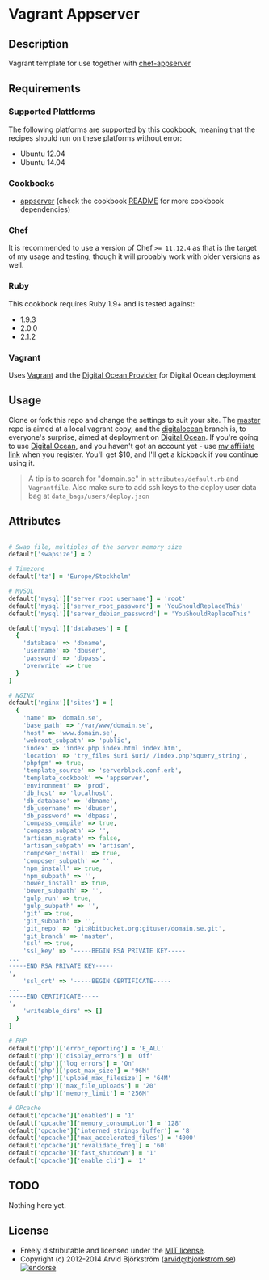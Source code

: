 # Vagrant Appserver

## Description

Vagrant template for use together with [chef-appserver](http://github.com/arvidbjorkstrom/chef-appserver)


## Requirements

### Supported Plattforms

The following platforms are supported by this cookbook, meaning that the
recipes should run on these platforms without error:

* Ubuntu 12.04
* Ubuntu 14.04

### Cookbooks

* [appserver](http://github.com/arvidbjorkstrom/chef-appserver) (check the cookbook [README](https://github.com/arvidbjorkstrom/chef-appserver#cookbooks) for more cookbook dependencies)

### Chef

It is recommended to use a version of Chef `>= 11.12.4` as that is the target of my usage and testing, though it will probably work with older versions as well.

### Ruby

This cookbook requires Ruby 1.9+ and is tested against:

* 1.9.3
* 2.0.0
* 2.1.2

### Vagrant

Uses [Vagrant](http://www.vagrantup.com) and the [Digital Ocean Provider](https://github.com/smdahlen/vagrant-digitalocean) for Digital Ocean deployment

## Usage

Clone or fork this repo and change the settings to suit your site. The [master](https://github.com/arvidbjorkstrom/vagrant-appserver/tree/master) repo is aimed at a local vagrant copy, and the [digitalocean](https://github.com/arvidbjorkstrom/vagrant-appserver/tree/digitalocean) branch is, to everyone's surprise, aimed at deployment on [Digital Ocean](https://www.digitalocean.com).
If you're going to use [Digital Ocean](https://www.digitalocean.com/?refcode=345cedb6329b), and you haven't got an account yet - use [my affiliate link](https://www.digitalocean.com/?refcode=345cedb6329b) when you register. You'll get $10, and I'll get a kickback if you continue using it.
> A tip is to search for "domain.se" in `attributes/default.rb` and `Vagrantfile`. Also make sure to add ssh keys to the deploy user data bag at `data_bags/users/deploy.json`


## Attributes

```ruby

# Swap file, multiples of the server memory size
default['swapsize'] = 2

# Timezone
default['tz'] = 'Europe/Stockholm'

# MySQL
default['mysql']['server_root_username'] = 'root'
default['mysql']['server_root_password'] = 'YouShouldReplaceThis'
default['mysql']['server_debian_password'] = 'YouShouldReplaceThis'

default['mysql']['databases'] = [
  {
    'database' => 'dbname',
    'username' => 'dbuser',
    'password' => 'dbpass',
    'overwrite' => true
  }
]

# NGINX
default['nginx']['sites'] = [
  {
    'name' => 'domain.se',
    'base_path' => '/var/www/domain.se',
    'host' => 'www.domain.se',
    'webroot_subpath' => 'public',
    'index' => 'index.php index.html index.htm',
    'location' => 'try_files $uri $uri/ /index.php?$query_string',
    'phpfpm' => true,
    'template_source' => 'serverblock.conf.erb',
    'template_cookbook' => 'appserver',
    'environment' => 'prod',
    'db_host' => 'localhost',
    'db_database' => 'dbname',
    'db_username' => 'dbuser',
    'db_password' => 'dbpass',
    'compass_compile' => true,
    'compass_subpath' => '',
    'artisan_migrate' => false,
    'artisan_subpath' => 'artisan',
    'composer_install' => true,
    'composer_subpath' => '',
    'npm_install' => true,
    'npm_subpath' => '',
    'bower_install' => true,
    'bower_subpath' => '',
    'gulp_run' => true,
    'gulp_subpath' => '',
    'git' => true,
    'git_subpath' => '',
    'git_repo' => 'git@bitbucket.org:gituser/domain.se.git',
    'git_branch' => 'master',
    'ssl' => true,
    'ssl_key' => '-----BEGIN RSA PRIVATE KEY-----
...
-----END RSA PRIVATE KEY-----
',
    'ssl_crt' => '-----BEGIN CERTIFICATE-----
...
-----END CERTIFICATE-----
',
    'writeable_dirs' => []
  }
]

# PHP
default['php']['error_reporting'] = 'E_ALL'
default['php']['display_errors'] = 'Off'
default['php']['log_errors'] = 'On'
default['php']['post_max_size'] = '96M'
default['php']['upload_max_filesize'] = '64M'
default['php']['max_file_uploads'] = '20'
default['php']['memory_limit'] = '256M'

# OPcache
default['opcache']['enabled'] = '1'
default['opcache']['memory_consumption'] = '128'
default['opcache']['interned_strings_buffer'] = '8'
default['opcache']['max_accelerated_files'] = '4000'
default['opcache']['revalidate_freq'] = '60'
default['opcache']['fast_shutdown'] = '1'
default['opcache']['enable_cli'] = '1'
```

## TODO

Nothing here yet.


## License

* Freely distributable and licensed under the [MIT license](http://arvid.mit-license.org/).
* Copyright (c) 2012-2014 Arvid Björkström (arvid@bjorkstrom.se) [![endorse](https://api.coderwall.com/arvidbjorkstrom/endorsecount.png)](https://coderwall.com/arvidbjorkstrom)
